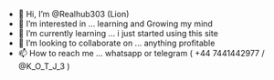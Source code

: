 - 👋 Hi, I’m @Realhub303 (Lion)
- 👀 I’m interested in ... learning and Growing my mind
- 🌱 I’m currently learning ... i just started using this site
- 💞️ I’m looking to collaborate on ... anything profitable
- 📫 How to reach me ... whatsapp or telegram ( +44 7441442977 / @K_O_T_J_3 )

<!---
Realhub303/Realhub303 is a ✨ special ✨ repository because its `README.md` (this file) appears on your GitHub profile.
You can click the Preview link to take a look at your changes.
--->
